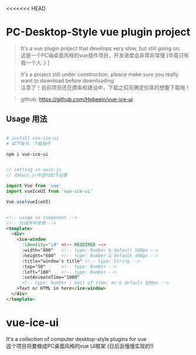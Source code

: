 <<<<<<< HEAD

# PC-Desktop-Style vue plugin project

> It's a vue plugin project that develops very slow, but still going on.  
> 这是一个PC端桌面风格的vue插件项目，开发进度会非常非常慢   [毕竟只有我一个人  :) ]

> It's a project still under construction, pleace make sure you really want to download before downloading  
> 注意了！目前项目还在摸索和建设中，下载之前先确定你真的想要下载哦！

> github: https://github.com/Hobeein/vue-ice-ui  

## Usage  用法

``` bash

# install vue-ice-ui  
# 如下指令，下载插件

npm i vue-ice-ui

```
``` javascript

// setting in main.js  
// 在main.js中进行如下设置

import Vue from 'vue'
import vueIceUI from 'vue-ice-ui'

Vue.use(vueIceUI)

```
``` html

<!-- usage in component -->  
<!-- 在组件中使用 -->
<template>
  <div>
    <ice-window
      :identity="id" <!-- REQUIRED -->
      :width="800"   <!-- type: Number & default 500px -->
      :height="600"  <!-- type: Number & default 400px -->
      :title="window's title" <!-- type: String -->
      :top="50"      <!-- type: Number -->
      :left="100"    <!-- type: Number -->
      :setAnimateTime="1000"
      <!-- type: Number | Unit of time: ms & default 500ms -->
    >Text or HTML in here</ice-window>
  </div>
</template>

```

# vue-ice-ui

It's a collection of computer desktop-style plugins for vue  
这个项目将要做成PC桌面风格的vue UI框架 (日后会慢慢实现的!)